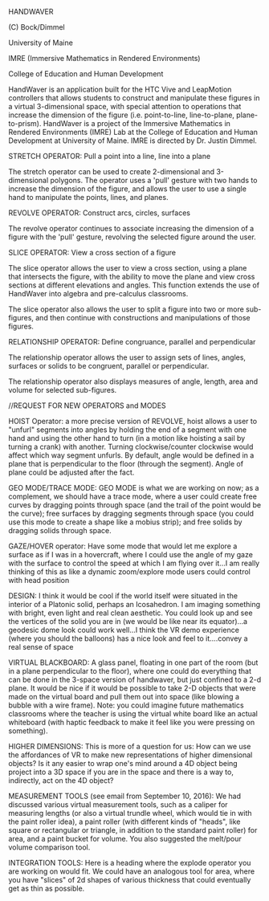 HANDWAVER

(C) Bock/Dimmel

University of Maine

IMRE (Immersive Mathematics in Rendered Environments)

College of Education and Human Development



HandWaver is an application built for the HTC Vive and LeapMotion controllers that allows students to construct and manipulate these figures in a virtual 3-dimensional space, with special attention to operations that increase the dimension of the figure (i.e. point-to-line, line-to-plane, plane-to-prism).  HandWaver is a project of the Immersive Mathematics in Rendered Environments (IMRE) Lab at the College of Education and Human Development at University of Maine. IMRE is directed by Dr. Justin Dimmel.

 
STRETCH OPERATOR: Pull a point into a line, line into a plane

The stretch operator can be used to create 2-dimensional and 3-dimensional polygons.  The operator uses a 'pull' gesture with two hands to increase the dimension of the figure, and allows the user to use a single hand to manipulate the points, lines, and planes.

REVOLVE OPERATOR:
Construct arcs, circles, surfaces

The revolve operator continues to associate increasing the dimension of a figure with the 'pull' gesture, revolving the selected figure around the user.


SLICE OPERATOR:
View a cross section of a figure

The slice operator allows the user to view a cross section, using a plane that intersects the figure, with the ability to move the plane and view cross sections at different elevations and angles.  This function extends the use of HandWaver into algebra and pre-calculus classrooms.

The slice operator also allows the user to split a figure into two or more sub-figures, and then continue with constructions and manipulations of those figures.


RELATIONSHIP OPERATOR:
Define congruance, parallel and perpendicular

The relationship operator allows the user to assign sets of lines, angles, surfaces or solids to be congruent, parallel or perpendicular.

The relationship operator also displays measures of angle, length, area and volume for selected sub-figures.

//REQUEST FOR NEW OPERATORS and MODES

HOIST Operator: a more precise version of REVOLVE, hoist allows a user to "unfurl" segments into angles by holding the end of a segment with one hand and using the other hand to turn (in a motion like hoisting a sail by turning a crank) with another. Turning clockwise/counter clockwise would affect which way segment unfurls. By default, angle would be defined in a plane that is perpendicular to the floor (through the segment). Angle of plane could be adjusted after the fact. 

GEO MODE/TRACE MODE: GEO MODE is what we are working on now; as a complement, we should have a trace mode, where a user could create free curves by dragging points through space (and the trail of the point would be the curve); free surfaces by dragging segments through space (you could use this mode to create a shape like a mobius strip); and free solids by dragging solids through space. 

GAZE/HOVER operator: Have some mode that would let me explore a surface as if I was in a hovercraft, where I could use the angle of my gaze with the surface to control the speed at which I am flying over it...I am really thinking of this as like a dynamic zoom/explore mode users could control with head position

DESIGN: I think it would be cool if the world itself were situated in the interior of a Platonic solid, perhaps an Icosahedron. I am imaging something with bright, even light and real clean aesthetic. You could look up and see the vertices of the solid you are in (we would be like near its equator)...a geodesic dome look could work well...I think the VR demo experience (where you should the balloons) has a nice look and feel to it....convey a real sense of space

VIRTUAL BLACKBOARD: A glass panel, floating in one part of the room (but in a plane perpendicular to the floor), where one could do everything that can be done in the 3-space version of handwaver, but just confined to a 2-d plane. It would be nice if it would be possible to take 2-D objects that were made on the virtual board and pull them out into space (like blowing a bubble with a wire frame). Note: you could imagine future mathematics classrooms where the teacher is using the virtual white board like an actual whiteboard (with haptic feedback to make it feel like you were pressing on something). 

HIGHER DIMENSIONS: This is more of a question for us: How can we use the affordances of VR to make new representations of higher dimensional objects? Is it any easier to wrap one's mind around a 4D object being project into a 3D space if you are in the space and there is a way to, indirectly, act on the 4D object?

MEASUREMENT TOOLS (see email from September 10, 2016): We had discussed various virtual measurement tools, such as a caliper for measuring lengths (or also a virtual trundle wheel, which would tie in with the paint roller idea), a paint roller (with different kinds of "heads", like square or rectangular or triangle, in addition to the standard paint roller) for area, and a paint bucket for volume. You also suggested the melt/pour volume comparison tool. 

INTEGRATION TOOLS: Here is a heading where the explode operator you are working on would fit. We could have an analogous tool for area, where you have "slices" of 2d shapes of various thickness that could eventually get as thin as possible.